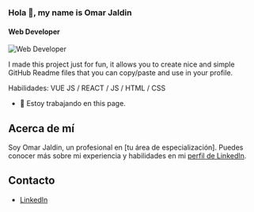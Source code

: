 
### Hola 👋, my name is Omar Jaldin
#### Web Developer
![Web Developer](https://p4.wallpaperbetter.com/wallpaper/253/97/78/space-space-art-stars-planet-wallpaper-preview.jpg)


I made this project just for fun, it allows you to create nice and simple GitHub Readme files that you can copy/paste and use in your profile.

Habilidades: VUE JS / REACT / JS / HTML / CSS

- 🔭 Estoy trabajando en this page. 


## Acerca de mí

Soy Omar Jaldin, un profesional en [tu área de especialización]. Puedes conocer más sobre mi experiencia y habilidades en mi [perfil de LinkedIn](https://www.linkedin.com/in/omar-jaldin/).

## Contacto

- [LinkedIn](https://www.linkedin.com/in/omar-jaldin/)

